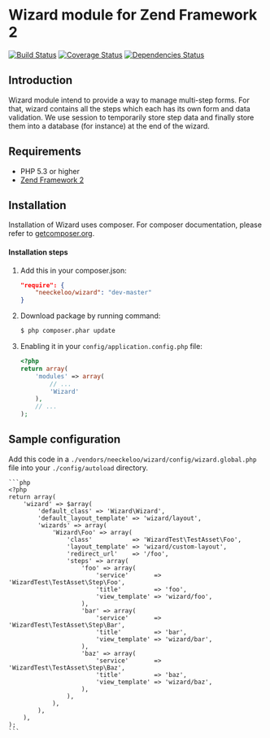 Wizard module for Zend Framework 2
==================================

[![Build Status](https://secure.travis-ci.org/neeckeloo/Wizard.png?branch=master)](http://travis-ci.org/neeckeloo/Wizard)
[![Coverage Status](https://coveralls.io/repos/neeckeloo/Wizard/badge.png?branch=master)](https://coveralls.io/r/neeckeloo/Wizard)
[![Dependencies Status](https://d2xishtp1ojlk0.cloudfront.net/d/8723804)](http://depending.in/neeckeloo/Wizard)

Introduction
------------

Wizard module intend to provide a way to manage multi-step forms. For that, wizard contains all the steps which each has its own form and data validation. We use session to temporarily store step data and finally store them into a database (for instance) at the end of the wizard.

Requirements
------------

* PHP 5.3 or higher
* [Zend Framework 2](https://github.com/zendframework/zf2)

Installation
------------

Installation of Wizard uses composer. For composer documentation, please refer to [getcomposer.org](http://getcomposer.org/).

#### Installation steps

1. Add this in your composer.json:

    ```json
    "require": {
        "neeckeloo/wizard": "dev-master"
    }
    ```

2. Download package by running command:

    ```bash
    $ php composer.phar update
    ```

3. Enabling it in your `config/application.config.php` file:

    ```php
    <?php
    return array(
        'modules' => array(
            // ...
            'Wizard'
        ),
        // ...
    );
    ```

Sample configuration
--------------------

Add this code in a `./vendors/neeckeloo/wizard/config/wizard.global.php` file into your `./config/autoload` directory.

    ```php
    <?php
    return array(
        'wizard' => $array(
            'default_class' => 'Wizard\Wizard',
            'default_layout_template' => 'wizard/layout',
            'wizards' => array(
                'Wizard\Foo' => array(
                    'class'           => 'WizardTest\TestAsset\Foo',
                    'layout_template' => 'wizard/custom-layout',
                    'redirect_url'    => '/foo',
                    'steps' => array(
                        'foo' => array(
                            'service'       => 'WizardTest\TestAsset\Step\Foo',
                            'title'         => 'foo',
                            'view_template' => 'wizard/foo',
                        ),
                        'bar' => array(
                            'service'       => 'WizardTest\TestAsset\Step\Bar',
                            'title'         => 'bar',
                            'view_template' => 'wizard/bar',
                        ),
                        'baz' => array(
                            'service'       => 'WizardTest\TestAsset\Step\Baz',
                            'title'         => 'baz',
                            'view_template' => 'wizard/baz',
                        ),
                    ),
                ),
            ),
        ),
    );
    ```
